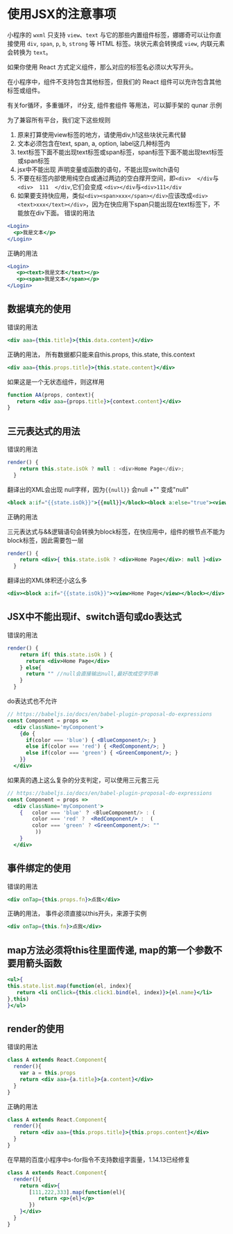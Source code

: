 # 使用JSX的注意事项

小程序的 `wxml` 只支持 `view`、`text` 与它的那些内置组件标签，娜娜奇可以让你直接使用 `div`, `span`, `p`, `b`, `strong` 等 HTML 标签。块状元素会转换成 `view`, 内联元素会转换为 `text`。


如果你使用 React 方式定义组件，那么对应的标签名必须以大写开头。

在小程序中，组件不支持包含其他标签，但我们的 React 组件可以充许包含其他标签或组件。

有关for循环，多重循环， if分支, 组件套组件 等用法，可以脚手架的 qunar 示例

为了兼容所有平台，我们定下这些规则

1. 原来打算使用view标签的地方，请使用div,h1这些块状元素代替
2. 文本必须包含在text, span, a, option, label这几种标签内
3. text标签下面不能出现text标签或span标签，span标签下面不能出现text标签或span标签
4. jsx中不能出现 声明变量或函数的语句，不能出现switch语句
5. 不要在标签内部使用纯空白或通过两边的空白撑开空间，即`<div>  </div`与`<div>  111  </div`,它们会变成 `<div></div`与`<div>111</div`
6. 如果要支持快应用，类似`<div><span>xxx</span></div>`应该改成`<div><text>xxx</text></div>`，因为在快应用下span只能出现在text标签下，不能放在div下面。
错误的用法

```jsx
<Login>
  <p>我是文本</p>
</Login>
```
正确的用法
```jsx
<Login>
   <p><text>我是文本</text></p>
   <p><span>我是文本</span></p>
</Login>
```


## 数据填充的使用
错误的用法
```jsx
<div aaa={this.title}>{this.data.content}</div>
```
正确的用法， 所有数据都只能来自this.props, this.state, this.context
```jsx
<div aaa={this.props.title}>{this.state.content}</div>
```
如果这是一个无状态组件，则这样用
```jsx
function AA(props, context){
   return <div aaa={props.title}>{context.content}</div>
}
```

## 三元表达式的用法

错误的用法
```jsx
render() {
    return this.state.isOk ? null : <div>Home Page</div>;
  }
```

翻译出的XML会出现 null字样，因为`{{null}}` 会null +"" 变成"null"

```jsx
<block a:if="{{state.isOk}}">{{null}}</block><block a:else="true"><view>Home Page</view></block>
```

正确的用法

三元表达式与&&逻辑语句会转换为block标签，在快应用中，组件的根节点不能为block标签，因此需要包一层

```jsx
render() {
    return <div>{ this.state.isOk ? <div>Home Page</div>: null }<div>
  }
```

翻译出的XML体积还小这么多

```jsx
<div><block a:if="{{state.isOk}}"><view>Home Page</view></block></div>
```

## JSX中不能出现if、switch语句或do表达式

错误的用法

```jsx
render() {
    return if( this.state.isOk ) {
      return <div>Home Page</div>
    } else{
      return "" //null会直接输出null,最好改成空字符串
    }
  }
```
do表达式也不允许

```jsx
// https://babeljs.io/docs/en/babel-plugin-proposal-do-expressions
const Component = props =>
  <div className='myComponent'>
    {do {
      if(color === 'blue') { <BlueComponent/>; }
      else if(color === 'red') { <RedComponent/>; }
      else if(color === 'green') { <GreenComponent/>; }
    }}
  </div>
```

如果真的遇上这么复杂的分支判定，可以使用三元套三元

```jsx
// https://babeljs.io/docs/en/babel-plugin-proposal-do-expressions
const Component = props =>
  <div className='myComponent'>
    {   color === 'blue' ？ <BlueComponent/> : (
        color === 'red' ?  <RedComponent/> :  (
        color === 'green' ? <GreenComponent/>: ""
         ))
    }
  </div>
```

## 事件绑定的使用

错误的用法
```jsx
<div onTap={this.props.fn}>点我</div>
```

正确的用法， 事件必须直接以this开头，来源于实例

```jsx
<div onTap={this.fn}>点我</div>
```

## map方法必须将this往里面传递, map的第一个参数不要用箭头函数

```jsx
<ul>{
this.state.list.map(function(el, index){
   return <li onClick={this.click1.bind(el, index)}>{el.name}</li>
},this)
}</ul>
```

## render的使用

错误的用法

```jsx
class A extends React.Component{
  render(){
    var a = this.props
    return <div aaa={a.title}>{a.content}</div>
  }
}
```

正确的用法

```jsx
class A extends React.Component{
  render(){
    return <div aaa={this.props.title}>{this.props.content}</div>
  }
}
```

在早期的百度小程序中s-for指令不支持数组字面量，1.14.13已经修复

```jsx
class A extends React.Component{
  render(){
    return <div>{ 
       [111,222,333].map(function(el){
          return <p>{el}</p>
       })
    }</div>
  }
}
```